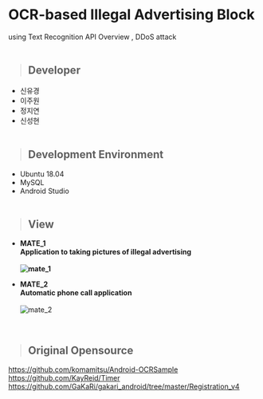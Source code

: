 # OCR-based Illegal Advertising Block <br/> 
  using Text Recognition API Overview ,
  DDoS attack<br/>
<br/>

> ## Developer

 * 신유경<br/>
 * 이주원<br/>
 * 정지연<br/>
 * 신성현<br/><br/>
 
> ## Development Environment

 * Ubuntu 18.04<br/>
 * MySQL<br/>
 * Android Studio<br/><br/>

> ## View

* <b>MATE_1<br/>Application to taking pictures of illegal advertising<br/><br/>
![mate_1](https://user-images.githubusercontent.com/48276522/59553640-6dd39e00-8fd2-11e9-807d-57a38ba0adc5.PNG)<br/>

* MATE_2<br/>Automatic phone call application<br/><br/></b>
![mate_2](https://user-images.githubusercontent.com/48276522/59553642-6f9d6180-8fd2-11e9-8ccd-455699fd9917.PNG)<br/>


<br/>

> ## Original Opensource

https://github.com/komamitsu/Android-OCRSample<br/>
https://github.com/KayReid/Timer
https://github.com/GaKaRi/gakari_android/tree/master/Registration_v4

